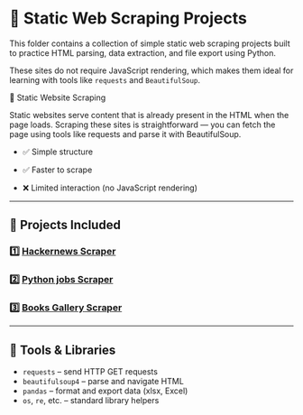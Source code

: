 # 🧾 Static Web Scraping Projects

This folder contains a collection of simple static web scraping projects built to practice HTML parsing, data extraction, and file export using Python.

These sites do not require JavaScript rendering, which makes them ideal for learning with tools like `requests` and `BeautifulSoup`.

🔹 Static Website Scraping

Static websites serve content that is already present in the HTML when the page loads. Scraping these sites is straightforward — you can fetch the page using tools like requests and parse it with BeautifulSoup.

- ✅ Simple structure

- ✅ Faster to scrape

- ❌ Limited interaction (no JavaScript rendering)

---

## 📁 Projects Included

### 1️⃣ [Hackernews Scraper](Hackernews_scraper/)

### 2️⃣ [Python jobs Scraper](Fakejobs_scraper/)

### 3️⃣ [Books Gallery Scraper](Books_scraper/)


---

## 🔧 Tools & Libraries

- `requests`       – send HTTP GET requests
- `beautifulsoup4` – parse and navigate HTML
- `pandas`         – format and export data (xlsx, Excel)
- `os`, `re`, etc. – standard library helpers